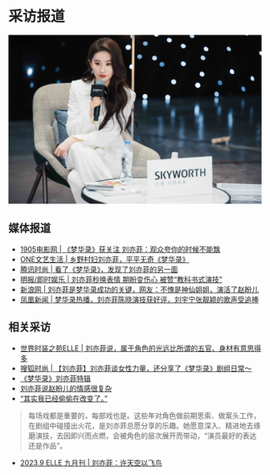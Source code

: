 # 采访报道

![](/image/cc/int.jpg)


## 媒体报道
* [1905电影网 | 《梦华录》获关注 刘亦菲：观众夸你的时候不能飘](https://www.1905.com/news/20220618/1582627.shtml)
* [ONE文艺生活 | 乡野村妇刘亦菲，平平无奇《梦华录》](https://mp.weixin.qq.com/s/wcvKTD89iqoUluWLPWATRg)
* [腾讯时尚 | 看了《梦华录》，发现了刘亦菲的另一面](https://mp.weixin.qq.com/s/fOPI6UnwaOQKGRsBoDkzkA)
* [明报/即时娱乐 | 刘亦菲秒换表情 期盼变伤心 被赞“教科书式演技”](https://ol.mingpao.com/ldy/showbiz/latest/20220907/1662548828290/%E5%A4%A2%E8%8F%AF%E9%8C%84-%E5%8A%89%E4%BA%A6%E8%8F%B2%E7%A7%92%E6%8F%9B%E8%A1%A8%E6%83%85-%E6%9C%9F%E7%9B%BC%E8%AE%8A%E5%82%B7%E5%BF%83-%E6%9B%AC%E3%80%8C%E6%95%99%E7%A7%91%E6%9B%B8%E5%BC%8F%E6%BC%94%E6%8A%80%E3%80%8D)
* [新浪网 | 刘亦菲是梦华录成功的关键，网友：不愧是神仙姐姐，演活了赵盼儿](https://k.sina.com.cn/article_6773195183_193b6c1af00102bv4a.html?from=ent&subch=star)
* [凤凰新闻 | 梦华录热播，刘亦菲陈晓演技获好评，刘宇宁张靓颖的歌声受追捧](https://ishare.ifeng.com/c/s/v006xAG-_fdC55jENJKMLBHhpZPpdX1xP0rSQ3jhh4C8FD0rTfAJa4m4WEW-_LsVZGQmwu?spss=np&recallChannel=searchResult&channelId=&aman=bSf17g30b9147RebbIe48)


## 相关采访

* [世界时装之苑ELLE | 刘亦菲说，属于角色的光远比所谓的五官、身材有意思得多](https://mp.weixin.qq.com/s/VnzGblw6zVAlIedTTsQyzg)
* [搜狐时尚 | 【刘亦菲】刘亦菲谈女性力量，还分享了《梦华录》剧组日常～](https://www.bilibili.com/video/BV1r3411h7tk/?vd_source=087d424162639011a33e46dbbd019cfd)
* [《梦华录》刘亦菲特辑](https://www.bilibili.com/video/BV1934y1j7tG/?spm_id_from=333.337.search-card.all.click&vd_source=087d424162639011a33e46dbbd019cfd)
* [刘亦菲说赵盼儿的情感很复杂](https://www.bilibili.com/video/BV1RT411V7br/?spm_id_from=333.999.0.0&vd_source=087d424162639011a33e46dbbd019cfd)
* [“其实我已经偷偷在改变了。”](https://www.bilibili.com/video/BV1gY411u73C?share_source=copy_web&vd_source=f736773e8cd672da4192a42087bfe36c)
> 每场戏都是重要的，每部戏也是。这些年对角色做前期思索、做案头工作，在剧组中碰撞出火花，是刘亦菲总愿分享的乐趣。她愿意深入、精进地去琢磨演技，去因即兴而点燃，会被角色的层次展开而带动，“演员最好的表达还是作品”。
* [2023.9 ELLE 九月刊 | 刘亦菲：许天空以飞鸟](https://mp.weixin.qq.com/s/nS6Nr3MJ-oLcUIFWURcYdw)

